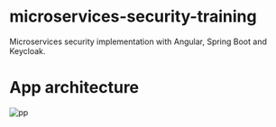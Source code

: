 # microservices-security-training
Microservices security implementation with Angular, Spring Boot and Keycloak.

# App architecture

![pp](https://user-images.githubusercontent.com/35077725/138667048-b4cbc465-e39c-47e3-bad7-ac1591d90777.PNG)

